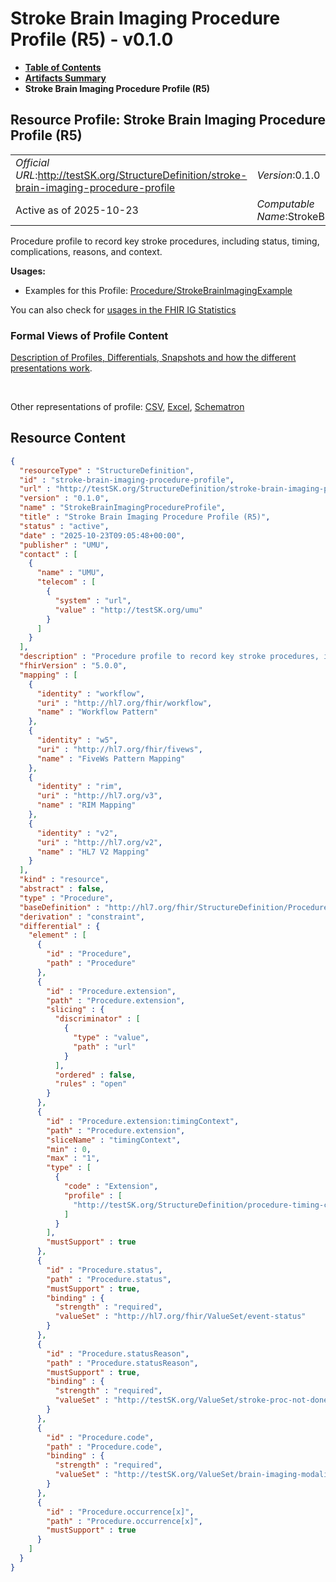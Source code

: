 # Stroke Brain Imaging Procedure Profile (R5) - v0.1.0

* [**Table of Contents**](toc.md)
* [**Artifacts Summary**](artifacts.md)
* **Stroke Brain Imaging Procedure Profile (R5)**

## Resource Profile: Stroke Brain Imaging Procedure Profile (R5) 

| | |
| :--- | :--- |
| *Official URL*:http://testSK.org/StructureDefinition/stroke-brain-imaging-procedure-profile | *Version*:0.1.0 |
| Active as of 2025-10-23 | *Computable Name*:StrokeBrainImagingProcedureProfile |

 
Procedure profile to record key stroke procedures, including status, timing, complications, reasons, and context. 

**Usages:**

* Examples for this Profile: [Procedure/StrokeBrainImagingExample](Procedure-StrokeBrainImagingExample.md)

You can also check for [usages in the FHIR IG Statistics](https://packages2.fhir.org/xig/SKtestIG|current/StructureDefinition/stroke-brain-imaging-procedure-profile)

### Formal Views of Profile Content

 [Description of Profiles, Differentials, Snapshots and how the different presentations work](http://build.fhir.org/ig/FHIR/ig-guidance/readingIgs.html#structure-definitions). 

 

Other representations of profile: [CSV](StructureDefinition-stroke-brain-imaging-procedure-profile.csv), [Excel](StructureDefinition-stroke-brain-imaging-procedure-profile.xlsx), [Schematron](StructureDefinition-stroke-brain-imaging-procedure-profile.sch) 



## Resource Content

```json
{
  "resourceType" : "StructureDefinition",
  "id" : "stroke-brain-imaging-procedure-profile",
  "url" : "http://testSK.org/StructureDefinition/stroke-brain-imaging-procedure-profile",
  "version" : "0.1.0",
  "name" : "StrokeBrainImagingProcedureProfile",
  "title" : "Stroke Brain Imaging Procedure Profile (R5)",
  "status" : "active",
  "date" : "2025-10-23T09:05:48+00:00",
  "publisher" : "UMU",
  "contact" : [
    {
      "name" : "UMU",
      "telecom" : [
        {
          "system" : "url",
          "value" : "http://testSK.org/umu"
        }
      ]
    }
  ],
  "description" : "Procedure profile to record key stroke procedures, including status, timing, complications, reasons, and context.",
  "fhirVersion" : "5.0.0",
  "mapping" : [
    {
      "identity" : "workflow",
      "uri" : "http://hl7.org/fhir/workflow",
      "name" : "Workflow Pattern"
    },
    {
      "identity" : "w5",
      "uri" : "http://hl7.org/fhir/fivews",
      "name" : "FiveWs Pattern Mapping"
    },
    {
      "identity" : "rim",
      "uri" : "http://hl7.org/v3",
      "name" : "RIM Mapping"
    },
    {
      "identity" : "v2",
      "uri" : "http://hl7.org/v2",
      "name" : "HL7 V2 Mapping"
    }
  ],
  "kind" : "resource",
  "abstract" : false,
  "type" : "Procedure",
  "baseDefinition" : "http://hl7.org/fhir/StructureDefinition/Procedure",
  "derivation" : "constraint",
  "differential" : {
    "element" : [
      {
        "id" : "Procedure",
        "path" : "Procedure"
      },
      {
        "id" : "Procedure.extension",
        "path" : "Procedure.extension",
        "slicing" : {
          "discriminator" : [
            {
              "type" : "value",
              "path" : "url"
            }
          ],
          "ordered" : false,
          "rules" : "open"
        }
      },
      {
        "id" : "Procedure.extension:timingContext",
        "path" : "Procedure.extension",
        "sliceName" : "timingContext",
        "min" : 0,
        "max" : "1",
        "type" : [
          {
            "code" : "Extension",
            "profile" : [
              "http://testSK.org/StructureDefinition/procedure-timing-context-ext"
            ]
          }
        ],
        "mustSupport" : true
      },
      {
        "id" : "Procedure.status",
        "path" : "Procedure.status",
        "mustSupport" : true,
        "binding" : {
          "strength" : "required",
          "valueSet" : "http://hl7.org/fhir/ValueSet/event-status"
        }
      },
      {
        "id" : "Procedure.statusReason",
        "path" : "Procedure.statusReason",
        "mustSupport" : true,
        "binding" : {
          "strength" : "required",
          "valueSet" : "http://testSK.org/ValueSet/stroke-proc-not-done-reason-vs"
        }
      },
      {
        "id" : "Procedure.code",
        "path" : "Procedure.code",
        "binding" : {
          "strength" : "required",
          "valueSet" : "http://testSK.org/ValueSet/brain-imaging-modality-vs"
        }
      },
      {
        "id" : "Procedure.occurrence[x]",
        "path" : "Procedure.occurrence[x]",
        "mustSupport" : true
      }
    ]
  }
}

```
